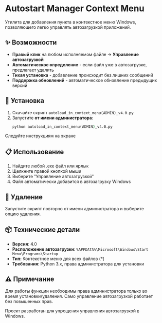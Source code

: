 # Autostart Manager Context Menu

Утилита для добавления пункта в контекстное меню Windows, позволяющего легко управлять автозагрузкой приложений.

## ✨ Возможности

- **Правый клик** на любом исполняемом файле → **Управление автозагрузкой**
- **Автоматическое определение** - если файл уже в автозагрузке, предлагает удалить
- **Тихая установка** - добавление происходит без лишних сообщений
- **Поддержка обновлений** - автоматическое обновление предыдущих версий

## 🚀 Установка

1. Скачайте скрипт `autoload_in_context_menu(ADMIN)_v4.0.py`
2. Запустите **от имени администратора**:
   ```cmd
   python autoload_in_context_menu(ADMIN)_v4.0.py

Следуйте инструкциям на экране

## 📋 Использование

1. Найдите любой .exe файл или ярлык
2. Щелкните правой кнопкой мыши
3. Выберите "Управление автозагрузкой"
4. Файл автоматически добавится в автозагрузку Windows

## 🔧 Удаление

Запустите скрипт повторно от имени администратора и выберите опцию удаления.

## 📦 Технические детали

- **Версия**: 4.0
- **Расположение автозагрузки**: `%APPDATA%\Microsoft\Windows\Start Menu\Programs\Startup`
- **Тип**: Контекстное меню для всех файлов (*)
- **Требования**: Python 3.x, права администратора для установки

## ⚠️ Примечание

Для работы функции необходимы права администратора только во время установки/удаления. Само управление автозагрузкой работает без повышенных прав.

Проект разработан для упрощения управления автозагрузкой в Windows.
